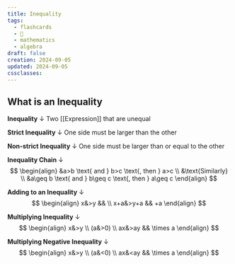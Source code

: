 ```yaml
---
title: Inequality
tags:
  - flashcards
  - 🌱
  - mathematics
  - algebra
draft: false
creation: 2024-09-05
updated: 2024-09-05
cssclasses: 
---
```

## What is an Inequality

**Inequality**
↓
Two [[Expression]] that are unequal
<!--SR:!2025-07-19,215,324-->

**Strict Inequality**
↓
One side must be larger than the other
<!--SR:!2025-08-23,259,330-->

**Non-strict Inequality**
↓
One side must be larger than or equal to the other
<!--SR:!2025-08-25,261,330-->

**Inequality Chain**
↓
$$
\begin{align}
&a>b \text{ and } b>c \text{, then } a>c \\
&\text{Similarly} \\
&a\geq b \text{ and } b\geq c \text{, then } a\geq c
\end{align}
$$
<!--SR:!2025-08-24,259,330-->

**Adding to an Inequality**
↓
$$
\begin{align}
x&>y && \\
x+a&>y+a && +a
\end{align}
$$
<!--SR:!2025-08-21,257,330-->

**Multiplying Inequality**
↓
$$
\begin{align}
x&>y \\
(a&>0) \\
ax&>ay && \times a
\end{align}
$$
<!--SR:!2025-08-13,248,330-->

**Multiplying Negative Inequality**
↓
$$
\begin{align}
x&>y \\
(a&<0) \\
ax&<ay && \times a
\end{align}
$$
<!--SR:!2025-01-31,54,298-->
